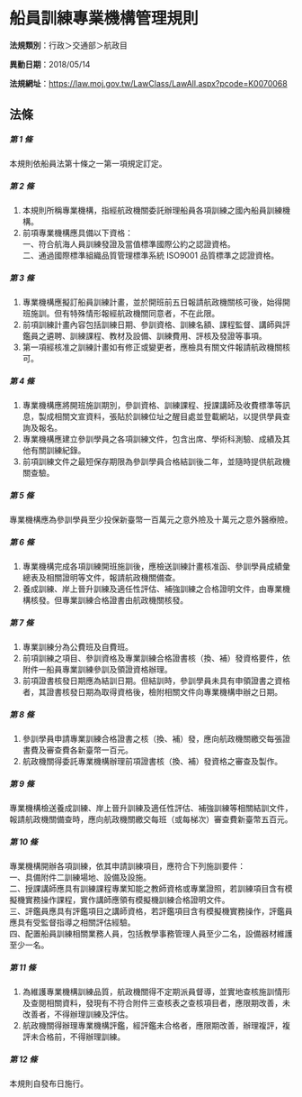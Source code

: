 # 船員訓練專業機構管理規則

**法規類別**：行政＞交通部＞航政目

**異動日期**：2018/05/14  

**法規網址**：https://law.moj.gov.tw/LawClass/LawAll.aspx?pcode=K0070068





## 法條
##### 第 1 條
本規則依船員法第十條之一第一項規定訂定。

##### 第 2 條
1. 本規則所稱專業機構，指經航政機關委託辦理船員各項訓練之國內船員訓練機構。
1. 前項專業機構應具備以下資格：  
一、符合航海人員訓練發證及當值標準國際公約之認證資格。  
二、通過國際標準組織品質管理標準系統 ISO9001  品質標準之認證資格。

##### 第 3 條
1. 專業機構應擬訂船員訓練計畫，並於開班前五日報請航政機關核可後，始得開班施訓。但有特殊情形報經航政機關同意者，不在此限。
1. 前項訓練計畫內容包括訓練日期、參訓資格、訓練名額、課程監督、講師與評鑑員之遴聘、訓練課程、教材及設備、訓練費用、評核及發證等事項。
1. 第一項經核准之訓練計畫如有修正或變更者，應檢具有關文件報請航政機關核可。

##### 第 4 條
1. 專業機構應將開班施訓期別，參訓資格、訓練課程、授課講師及收費標準等訊息，製成相關文宣資料，張貼於訓練位址之醒目處並登載網站，以提供學員查詢及報名。
1. 專業機構應建立參訓學員之各項訓練文件，包含出席、學術科測驗、成績及其他有關訓練紀錄。
1. 前項訓練文件之最短保存期限為參訓學員合格結訓後二年，並隨時提供航政機關查驗。

##### 第 5 條
專業機構應為參訓學員至少投保新臺幣一百萬元之意外險及十萬元之意外醫療險。

##### 第 6 條
1. 專業機構完成各項訓練開班施訓後，應檢送訓練計畫核准函、參訓學員成績彙總表及相關證明等文件，報請航政機關備查。
1. 養成訓練、岸上晉升訓練及適任性評估、補強訓練之合格證明文件，由專業機構核發。但專業訓練合格證書由航政機關核發。

##### 第 7 條
1. 專業訓練分為公費班及自費班。
1. 前項訓練之項目、參訓資格及專業訓練合格證書核（換、補）發資格要件，依附件一船員專業訓練參訓及領證資格辦理。
1. 前項證書核發日期應為結訓日期。但結訓時，參訓學員未具有申領證書之資格者，其證書核發日期為取得資格後，檢附相關文件向專業機構申辦之日期。

##### 第 8 條
1. 參訓學員申請專業訓練合格證書之核（換、補）發，應向航政機關繳交每張證書費及審查費各新臺幣一百元。
1. 航政機關得委託專業機構辦理前項證書核（換、補）發資格之審查及製作。

##### 第 9 條
專業機構檢送養成訓練、岸上晉升訓練及適任性評估、補強訓練等相關結訓文件，報請航政機關備查時，應向航政機關繳交每班（或每梯次）審查費新臺幣五百元。

##### 第 10 條
專業機構開辦各項訓練，依其申請訓練項目，應符合下列施訓要件：  
一、具備附件二訓練場地、設備及設施。  
二、授課講師應具有訓練課程專業知能之教師資格或專業證照，若訓練項目含有模擬機實務操作課程，實作講師應領有模擬機訓練合格證明文件。  
三、評鑑員應具有評鑑項目之講師資格，若評鑑項目含有模擬機實務操作，評鑑員應具有受監督指導之相關評估經驗。  
四、配置船員訓練相關業務人員，包括教學事務管理人員至少二名，設備器材維護至少一名。

##### 第 11 條
1. 為維護專業機構訓練品質，航政機關得不定期派員督導，並實地查核施訓情形及查閱相關資料，發現有不符合附件三查核表之查核項目者，應限期改善，未改善者，不得辦理訓練及評估。
1. 航政機關得辦理專業機構評鑑，經評鑑未合格者，應限期改善，辦理複評，複評未合格前，不得辦理訓練。

##### 第 12 條
本規則自發布日施行。


